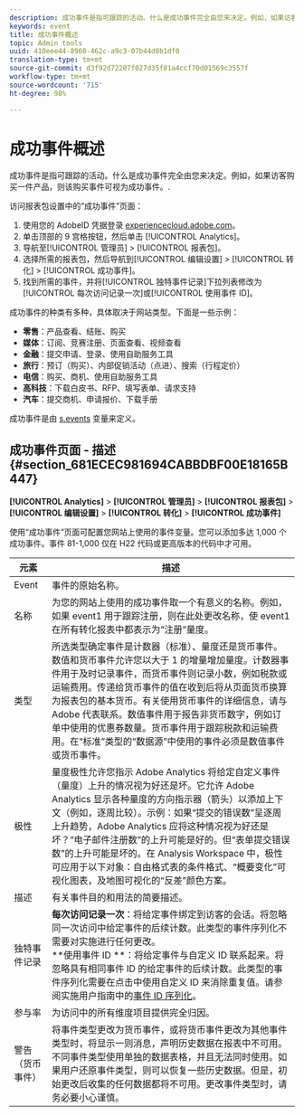 ```yaml
---
description: 成功事件是指可跟踪的活动。什么是成功事件完全由您来决定。例如，如果访客购买一件产品，则该购买事件可视为成功事件。.
keywords: event
title: 成功事件概述
topic: Admin tools
uuid: 410eee44-8960-462c-a9c3-07b44d0b1df0
translation-type: tm+mt
source-git-commit: d3f92d72207f027d35f81a4ccf70d01569c3557f
workflow-type: tm+mt
source-wordcount: '715'
ht-degree: 98%

---
```



# 成功事件概述

成功事件是指可跟踪的活动。什么是成功事件完全由您来决定。例如，如果访客购买一件产品，则该购买事件可视为成功事件。.

访问报表包设置中的“成功事件”页面：

1. 使用您的 AdobeID 凭据登录 [experiencecloud.adobe.com](https://experiencecloud.adobe.com)。
2. 单击顶部的 9 宫格按钮，然后单击 [!UICONTROL Analytics]。
3. 导航至[!UICONTROL 管理员] > [!UICONTROL 报表包]。
4. 选择所需的报表包，然后导航到[!UICONTROL 编辑设置] > [!UICONTROL 转化] > [!UICONTROL 成功事件]。
5. 找到所需的事件，并将[!UICONTROL 独特事件记录]下拉列表修改为[!UICONTROL 每次访问记录一次]或[!UICONTROL 使用事件 ID]。

成功事件的种类有多种，具体取决于网站类型。下面是一些示例：

* **零售**：产品查看、结账、购买
* **媒体**：订阅、竞赛注册、页面查看、视频查看
* **金融**：提交申请、登录、使用自助服务工具
* **旅行**：预订（购买）、内部促销活动（点进）、搜索（行程定价）
* **电信**：购买、商机、使用自助服务工具
* **高科技**：下载白皮书、RFP、填写表单、请求支持
* **汽车**：提交商机、申请报价、下载手册

成功事件是由 [s.events](https://docs.adobe.com/content/help/zh-Hans/analytics/implementation/vars/page-vars/events/event-serialization.html) 变量来定义。

## 成功事件页面 - 描述 {#section_681ECEC981694CABBDBF00E18165B447}

**[!UICONTROL Analytics]** > **[!UICONTROL 管理员]** > **[!UICONTROL 报表包]** > **[!UICONTROL 编辑设置]** > **[!UICONTROL 转化]** > **[!UICONTROL 成功事件]**

使用“成功事件”页面可配置您网站上使用的事件变量。您可以添加多达 1,000 个成功事件。事件 81-1,000 仅在 H22 代码或更高版本的代码中才可用。

| 元素 | 描述 |
|--- |--- |
| Event | 事件的原始名称。 |
| 名称 | 为您的网站上使用的成功事件取一个有意义的名称。例如，如果 event1 用于跟踪注册，则在此处更改名称，使 event1 在所有转化报表中都表示为“注册”量度。 |
| 类型 | 所选类型确定事件是计数器（标准）、量度还是货币事件。数值和货币事件允许您以大于 1 的增量增加量度。计数器事件用于及时记录事件，而货币事件则记录小数，例如税款或运输费用。传递给货币事件的值在收到后将从页面货币换算为报表包的基本货币。有关使用货币事件的详细信息，请与 Adobe 代表联系。数值事件用于报告非货币数字，例如订单中使用的优惠券数量。货币事件用于跟踪税款和运输费用。在“标准”类型的“数据源”中使用的事件必须是数值事件或货币事件。 |
| 极性 | 量度极性允许您指示 Adobe Analytics 将给定自定义事件（量度）上升的情况视为好还是坏。它允许 Adobe Analytics 显示各种量度的方向指示器（箭头）以添加上下文（例如，逐周比较）。示例：如果“提交的错误数”呈逐周上升趋势，Adobe Analytics 应将这种情况视为好还是坏？“电子邮件注册数”的上升可能是好的。但“表单提交错误数”的上升可能是坏的。在 Analysis Workspace 中，极性可应用于以下对象：自由格式表的条件格式、“概要变化”可视化图表，及地图可视化的“反差”颜色方案。 |
| 描述 | 有关事件目的和用法的简要描述。 |
| 独特事件记录 | **每次访问记录一次**：将给定事件绑定到访客的会话。将忽略同一次访问中给定事件的后续计数。此类型的事件序列化不需要对实施进行任何更改。<br>**使用事件 ID **：将给定事件与自定义 ID 联系起来。将忽略具有相同事件 ID 的给定事件的后续计数。此类型的事件序列化需要在点击中使用自定义 ID 来消除重复值。请参阅实施用户指南中的[事件 ID 序列化](../../../implement/vars/page-vars/events/event-serialization.md)。 |
| 参与率 | 为访问中的所有维度项目提供完全归因。 |
| 警告（货币事件） | 将事件类型更改为货币事件，或将货币事件更改为其他事件类型时，将显示一则消息，声明历史数据在报表中不可用。不同事件类型使用单独的数据表格，并且无法同时使用。如果用户还原事件类型，则可以恢复一些历史数据。但是，初始更改后收集的任何数据都将不可用。更改事件类型时，请务必要小心谨慎。 |

